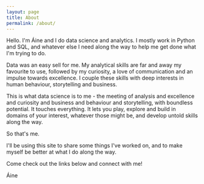 ```yaml
---
layout: page
title: About
permalink: /about/
---
```


Hello. I'm Áine and I do data science and analytics. I mostly work in Python and SQL, and whatever else I need along the way to help me get done what I'm trying to do.

Data was an easy sell for me. My analytical skills are far and away my favourite to use, followed by my curiosity, a love of communication and an impulse towards excellence. I couple these skills with deep interests in human behaviour, storytelling and business.

This is what data science is to me - the meeting of analysis and excellence and curiosity and business and behaviour and storytelling, with boundless potential. It touches everything. It lets you play, explore and build in domains of your interest, whatever those might be, and develop untold skills along the way.

So that's me. 

I'll be using this site to share some things I've worked on, and to make myself be better at what I do along the way. 

Come check out the links below and connect with me!

Áine
